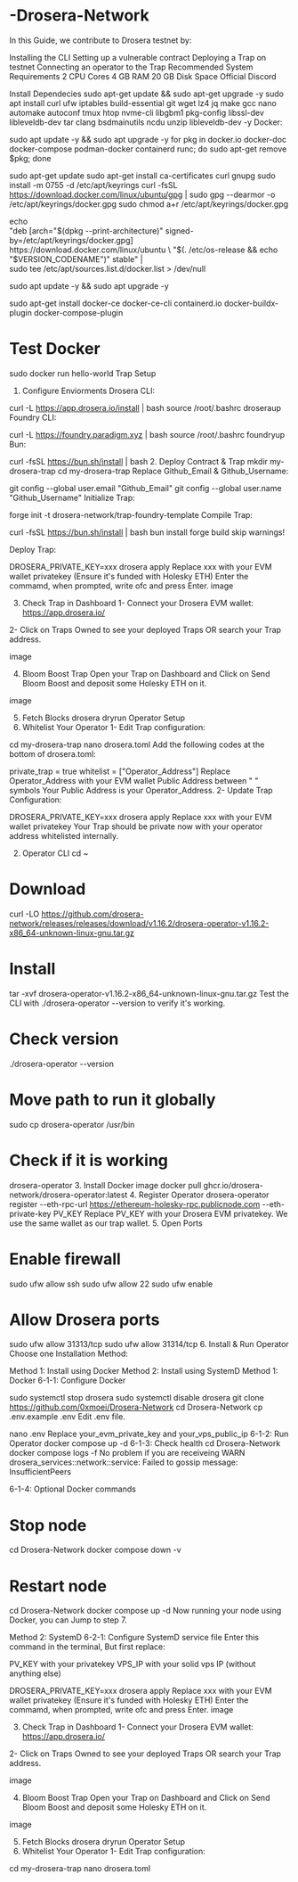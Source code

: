 # -Drosera-Network
In this Guide, we contribute to Drosera testnet by:

Installing the CLI
Setting up a vulnerable contract
Deploying a Trap on testnet
Connecting an operator to the Trap
Recommended System Requirements
2 CPU Cores
4 GB RAM
20 GB Disk Space
Official Discord

Install Dependecies
sudo apt-get update && sudo apt-get upgrade -y
sudo apt install curl ufw iptables build-essential git wget lz4 jq make gcc nano automake autoconf tmux htop nvme-cli libgbm1 pkg-config libssl-dev libleveldb-dev tar clang bsdmainutils ncdu unzip libleveldb-dev  -y
Docker:

sudo apt update -y && sudo apt upgrade -y
for pkg in docker.io docker-doc docker-compose podman-docker containerd runc; do sudo apt-get remove $pkg; done

sudo apt-get update
sudo apt-get install ca-certificates curl gnupg
sudo install -m 0755 -d /etc/apt/keyrings
curl -fsSL https://download.docker.com/linux/ubuntu/gpg | sudo gpg --dearmor -o /etc/apt/keyrings/docker.gpg
sudo chmod a+r /etc/apt/keyrings/docker.gpg

echo \
  "deb [arch="$(dpkg --print-architecture)" signed-by=/etc/apt/keyrings/docker.gpg] https://download.docker.com/linux/ubuntu \
  "$(. /etc/os-release && echo "$VERSION_CODENAME")" stable" | \
  sudo tee /etc/apt/sources.list.d/docker.list > /dev/null

sudo apt update -y && sudo apt upgrade -y

sudo apt-get install docker-ce docker-ce-cli containerd.io docker-buildx-plugin docker-compose-plugin

# Test Docker
sudo docker run hello-world
Trap Setup
1. Configure Enviorments
Drosera CLI:

curl -L https://app.drosera.io/install | bash
source /root/.bashrc
droseraup
Foundry CLI:

curl -L https://foundry.paradigm.xyz | bash
source /root/.bashrc
foundryup
Bun:

curl -fsSL https://bun.sh/install | bash
2. Deploy Contract & Trap
mkdir my-drosera-trap
cd my-drosera-trap
Replace Github_Email & Github_Username:

git config --global user.email "Github_Email"
git config --global user.name "Github_Username"
Initialize Trap:

forge init -t drosera-network/trap-foundry-template
Compile Trap:

curl -fsSL https://bun.sh/install | bash
bun install
forge build
skip warnings!

Deploy Trap:

DROSERA_PRIVATE_KEY=xxx drosera apply
Replace xxx with your EVM wallet privatekey (Ensure it's funded with Holesky ETH)
Enter the commamd, when prompted, write ofc and press Enter.
image

3. Check Trap in Dashboard
1- Connect your Drosera EVM wallet: https://app.drosera.io/

2- Click on Traps Owned to see your deployed Traps OR search your Trap address.

image

4. Bloom Boost Trap
Open your Trap on Dashboard and Click on Send Bloom Boost and deposit some Holesky ETH on it.

image

5. Fetch Blocks
drosera dryrun
Operator Setup
1. Whitelist Your Operator
1- Edit Trap configuration:

cd my-drosera-trap
nano drosera.toml
Add the following codes at the bottom of drosera.toml:

private_trap = true
whitelist = ["Operator_Address"]
Replace Operator_Address with your EVM wallet Public Address between " " symbols
Your Public Address is your Operator_Address.
2- Update Trap Configuration:

DROSERA_PRIVATE_KEY=xxx drosera apply
Replace xxx with your EVM wallet privatekey
Your Trap should be private now with your operator address whitelisted internally.

2. Operator CLI
cd ~
# Download
curl -LO https://github.com/drosera-network/releases/releases/download/v1.16.2/drosera-operator-v1.16.2-x86_64-unknown-linux-gnu.tar.gz

# Install
tar -xvf drosera-operator-v1.16.2-x86_64-unknown-linux-gnu.tar.gz
Test the CLI with ./drosera-operator --version to verify it's working.

# Check version
./drosera-operator --version

# Move path to run it globally
sudo cp drosera-operator /usr/bin

# Check if it is working
drosera-operator
3. Install Docker image
docker pull ghcr.io/drosera-network/drosera-operator:latest
4. Register Operator
drosera-operator register --eth-rpc-url https://ethereum-holesky-rpc.publicnode.com --eth-private-key PV_KEY
Replace PV_KEY with your Drosera EVM privatekey. We use the same wallet as our trap wallet.
5. Open Ports
# Enable firewall
sudo ufw allow ssh
sudo ufw allow 22
sudo ufw enable

# Allow Drosera ports
sudo ufw allow 31313/tcp
sudo ufw allow 31314/tcp
6. Install & Run Operator
Choose one Installation Method:

Method 1: Install using Docker
Method 2: Install using SystemD
Method 1: Docker
6-1-1: Configure Docker

sudo systemctl stop drosera
sudo systemctl disable drosera
git clone https://github.com/0xmoei/Drosera-Network
cd Drosera-Network
cp .env.example .env
Edit .env file.

nano .env
Replace your_evm_private_key and your_vps_public_ip
6-1-2: Run Operator
docker compose up -d
6-1-3: Check health
cd Drosera-Network
docker compose logs -f
No problem if you are receiveing WARN drosera_services::network::service: Failed to gossip message: InsufficientPeers

6-1-4: Optional Docker commands
# Stop node
cd Drosera-Network
docker compose down -v

# Restart node
cd Drosera-Network
docker compose up -d
Now running your node using Docker, you can Jump to step 7.

Method 2: SystemD
6-2-1: Configure SystemD service file
Enter this command in the terminal, But first replace:

PV_KEY with your privatekey
VPS_IP with your solid vps IP (without anything else)


DROSERA_PRIVATE_KEY=xxx drosera apply
Replace xxx with your EVM wallet privatekey (Ensure it's funded with Holesky ETH)
Enter the commamd, when prompted, write ofc and press Enter.
image

3. Check Trap in Dashboard
1- Connect your Drosera EVM wallet: https://app.drosera.io/

2- Click on Traps Owned to see your deployed Traps OR search your Trap address.

image

4. Bloom Boost Trap
Open your Trap on Dashboard and Click on Send Bloom Boost and deposit some Holesky ETH on it.

image

5. Fetch Blocks
drosera dryrun
Operator Setup
1. Whitelist Your Operator
1- Edit Trap configuration:

cd my-drosera-trap
nano drosera.toml




  
